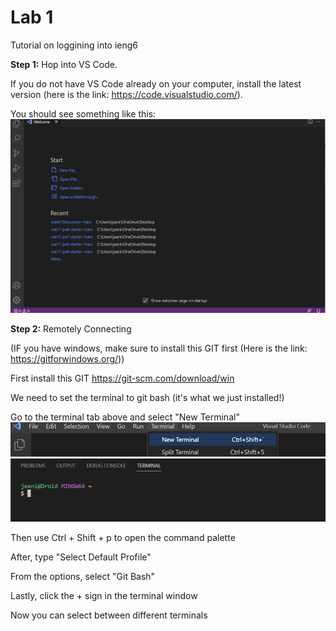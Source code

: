# **Lab 1**
Tutorial on loggining into ieng6

**Step 1:**
Hop into VS Code.

If you do not have VS Code already on your computer, install the latest version (here is the link: https://code.visualstudio.com/).

You should see something like this:
![Image](vscode.png)

**Step 2:**
Remotely Connecting

(IF you have windows, make sure to install this GIT first (Here is the link: https://gitforwindows.org/))

First install this GIT https://git-scm.com/download/win

We need to set the terminal to git bash (it's what we just installed!)

Go to the terminal tab above and select "New Terminal"
![Image](terminal.png)
![Image](terminal_open.png)

Then use Ctrl + Shift + p to open the command palette

After, type "Select Default Profile"

From the options, select "Git Bash"

Lastly, click the + sign in the terminal window

Now you can select between different terminals



